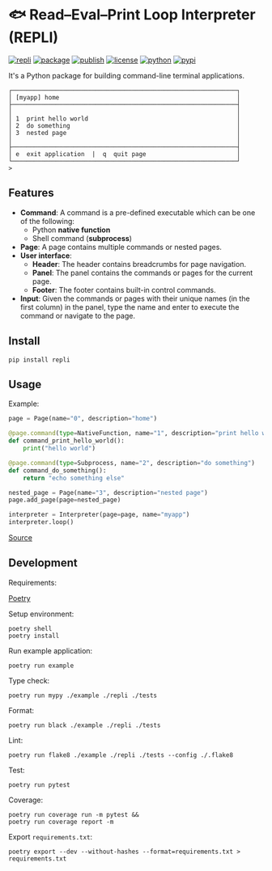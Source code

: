 # 🐟 Read–Eval–Print Loop Interpreter (REPLI)

[![repli](https://img.shields.io/badge/🐟-repli-cyan?style=flat-square)](https://github.com/luojiahai/repli)
[![package](https://img.shields.io/github/actions/workflow/status/luojiahai/repli/python-package.yml?style=flat-square&label=package&logo=githubactions&logoColor=white)](https://github.com/luojiahai/repli/actions/workflows/python-package.yml)
[![publish](https://img.shields.io/github/actions/workflow/status/luojiahai/repli/python-publish.yml?style=flat-square&label=publish&logo=githubactions&logoColor=white)](https://github.com/luojiahai/repli/actions/workflows/python-publish.yml)
[![license](https://img.shields.io/github/license/luojiahai/repli?style=flat-square&logo=github&logoColor=white)](https://github.com/luojiahai/repli/blob/main/LICENSE)
[![python](https://img.shields.io/pypi/pyversions/repli?style=flat-square&logo=python&logoColor=white)](https://www.python.org/)
[![pypi](https://img.shields.io/pypi/v/repli?style=flat-square&logo=pypi&logoColor=white)](https://pypi.org/project/repli/)

It's a Python package for building command-line terminal applications.

```
┌──────────────────────────────────────────────────────────────┐
│ [myapp] home                                                 │
├──────────────────────────────────────────────────────────────┤
│                                                              │
│ 1  print hello world                                         │
│ 2  do something                                              │
│ 3  nested page                                               │
│                                                              │
├──────────────────────────────────────────────────────────────┤
│ e  exit application  |  q  quit page                         │
└──────────────────────────────────────────────────────────────┘
> 
```

## Features

- **Command**: A command is a pre-defined executable which can be one of the following:
  - Python **native function**
  - Shell command (**subprocess**)
- **Page**: A page contains multiple commands or nested pages.
- **User interface**:
  - **Header**: The header contains breadcrumbs for page navigation.
  - **Panel**: The panel contains the commands or pages for the current page.
  - **Footer**: The footer contains built-in control commands.
- **Input**: Given the commands or pages with their unique names (in the first column) in the panel, type the name and enter to execute the command or navigate to the page.

## Install

```shell
pip install repli
```

## Usage

Example:

```python
page = Page(name="0", description="home")

@page.command(type=NativeFunction, name="1", description="print hello world")
def command_print_hello_world():
    print("hello world")

@page.command(type=Subprocess, name="2", description="do something")
def command_do_something():
    return "echo something else"

nested_page = Page(name="3", description="nested page")
page.add_page(page=nested_page)

interpreter = Interpreter(page=page, name="myapp")
interpreter.loop()
```

[Source](./example)

## Development

Requirements:

[Poetry](https://python-poetry.org/)

Setup environment:

```shell
poetry shell
poetry install
```

Run example application:

```shell
poetry run example
```

Type check:

```shell
poetry run mypy ./example ./repli ./tests
```

Format:

```shell
poetry run black ./example ./repli ./tests
```

Lint:

```shell
poetry run flake8 ./example ./repli ./tests --config ./.flake8
```

Test:

```shell
poetry run pytest
```

Coverage:

```shell
poetry run coverage run -m pytest &&
poetry run coverage report -m
```

Export `requirements.txt`:

```shell
poetry export --dev --without-hashes --format=requirements.txt > requirements.txt
```
